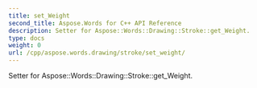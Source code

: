 ```yaml
---
title: set_Weight
second_title: Aspose.Words for C++ API Reference
description: Setter for Aspose::Words::Drawing::Stroke::get_Weight. 
type: docs
weight: 0
url: /cpp/aspose.words.drawing/stroke/set_weight/
---
```


Setter for Aspose::Words::Drawing::Stroke::get_Weight. 

